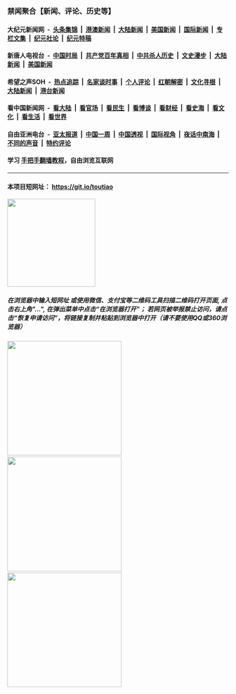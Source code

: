 ### 禁闻聚合【新闻、评论、历史等】

#### 大纪元新闻网 &nbsp;-&nbsp; [头条集锦](indexes/E头条集锦.md?t=03171431) &nbsp;|&nbsp; [港澳新闻](indexes/E港澳新闻.md?t=03171431)  &nbsp;|&nbsp; [大陆新闻](indexes/E大陆新闻.md?t=03171431) &nbsp;|&nbsp; [美国新闻](indexes/E美国新闻.md?t=03171431) &nbsp;|&nbsp; [国际新闻](indexes/E国际新闻.md?t=03171431) &nbsp;|&nbsp; [专栏文集](indexes/E专栏文集.md?t=03171431) &nbsp;|&nbsp; [纪元社论](indexes/E纪元社论.md?t=03171431) &nbsp;|&nbsp; [纪元特稿](indexes/E纪元特稿.md?t=03171431) 

#### 新唐人电视台 &nbsp;-&nbsp; [中国时局](indexes/N中国时局.md?t=03171431) &nbsp;|&nbsp; [共产党百年真相](indexes/N共产党百年真相.md?t=03171431) &nbsp;|&nbsp; [中共杀人历史](indexes/N中共杀人历史.md?t=03171431) &nbsp;|&nbsp; [文史漫步](indexes/N文史漫步.md?t=03171431) &nbsp;|&nbsp; [大陆新闻](indexes/N大陆新闻.md?t=03171431) &nbsp;|&nbsp; [美国新闻](indexes/N美国新闻.md?t=03171431)

#### 希望之声SOH &nbsp;-&nbsp; [热点追踪](indexes/H热点追踪.md?t=03171431) &nbsp;|&nbsp; [名家谈时事](indexes/H名家谈时事.md?t=03171431) &nbsp;|&nbsp; [个人评论](indexes/H个人评论.md?t=03171431)  &nbsp;|&nbsp; [红朝解密](indexes/H红朝解密.md?t=03171431) &nbsp;|&nbsp; [文化寻根](indexes/H文化寻根.md?t=03171431) &nbsp;|&nbsp; [大陆新闻](indexes/H大陆新闻.md?t=03171431) &nbsp;|&nbsp; [港台新闻](indexes/H港台新闻.md?t=03171431)

#### 看中国新闻网 &nbsp;-&nbsp; [看大陆](indexes/S看大陆.md?t=03171431) &nbsp;|&nbsp; [看官场](indexes/S看官场.md?t=03171431) &nbsp;|&nbsp; [看民生](indexes/S看民生.md?t=03171431)  &nbsp;|&nbsp; [看博谈](indexes/S看博谈.md?t=03171431) &nbsp;|&nbsp; [看财经](indexes/S看财经.md?t=03171431) &nbsp;|&nbsp; [看史海](indexes/S看史海.md?t=03171431) &nbsp;|&nbsp; [看文化](indexes/S看文化.md?t=03171431) &nbsp;|&nbsp; [看生活](indexes/S看生活.md?t=03171431) &nbsp;|&nbsp; [看世界](indexes/S看世界.md?t=03171431)

#### 自由亚洲电台 &nbsp;-&nbsp; [亚太报道](indexes/R亚太报道.md?t=03171431) &nbsp;|&nbsp; [中国一周](indexes/R中国一周.md?t=03171431) &nbsp;|&nbsp; [中国透视](indexes/R中国透视.md?t=03171431)  &nbsp;|&nbsp; [国际视角](indexes/R国际视角.md?t=03171431) &nbsp;|&nbsp; [夜话中南海](indexes/R夜话中南海.md?t=03171431) &nbsp;|&nbsp; [不同的声音](indexes/R不同的声音.md?t=03171431) &nbsp;|&nbsp; [特约评论](indexes/R特约评论.md?t=03171431)

#### 学习 [手把手翻墙教程](https://github.com/gfw-breaker/guides/wiki)，自由浏览互联网

----

#### 本项目短网址： https://git.io/toutiao
<img src="https://raw.githubusercontent.com/gfw-breaker/banned-news/master/scripts/img/qr.png" width="200px"/>  

##### 在浏览器中输入短网址 或使用微信、支付宝等二维码工具扫描二维码打开页面, 点击右上角"...", 在弹出菜单中点击“在浏览器打开”； 若网页被举报禁止访问，请点击“恢复申请访问”，将链接复制并粘贴到浏览器中打开（请不要使用QQ或360浏览器）

<img src="https://raw.githubusercontent.com/gfw-breaker/banned-news/master/scripts/img/1.png" width="260px"/> &nbsp; <img src="https://raw.githubusercontent.com/gfw-breaker/banned-news/master/scripts/img/2.png" width="260px"/> &nbsp; <img src="https://raw.githubusercontent.com/gfw-breaker/banned-news/master/scripts/img/3.png" width="260px"/>
